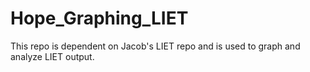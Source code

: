 # Hope_Graphing_LIET
This repo is dependent on Jacob's LIET repo and is used to graph and analyze LIET output.
